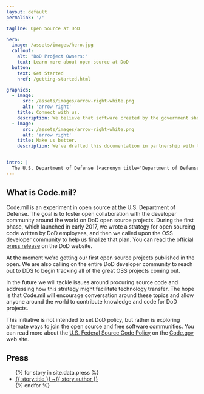 ```yaml
---
layout: default
permalink: '/'

tagline: Open Source at DoD

hero:
  image: /assets/images/hero.jpg
  callout:
    alt: "DoD Project Owners:"
    text: Learn more about open source at DoD
  button:
    text: Get Started
    href: /getting-started.html

graphics:
  - image:
      src: /assets/images/arrow-right-white.png
      alt: 'arrow right'
    title: Connect with us.
    description: We believe that software created by the government should be shared with the public, and we want to collaborate with civic-minded peers to make this happen. Reach out to us to start the discussion!<br><a href='mailto:{{site.email}}' class='usa-button usa-button-small'>{{site.email}}</a> <a href='https://github.com/Code-dot-mil/code.mil' class='usa-button usa-button-small'>Check us out on GitHub</a>
  - image:
      src: /assets/images/arrow-right-white.png
      alt: 'arrow right'
    title: Make us better.
    description: We've drafted this documentation in partnership with the open source community. You can help improve our open source strategy by improving these documents! Open an issue or a pull request with your suggestions.


intro: |
  The U.S. Department of Defense (<acronym title='Department of Defense'>DoD</acronym>) faces unique challenges in open sourcing its code. Unlike most software projects, code written by U.S. Federal government employees typically does not have copyright protections under U.S. and some international laws. This can make it difficult to attach an open source license to our code. The [Defense Digital Service](https://dds.mil) (<acronym title='Defense Digital Service'>DDS</acronym>) has been working with DoD and the open source community since early 2017 to develop a guideline for supporting open source software (<acronym title='open source software'>OSS</acronym>) within the Department.
---
```


## What is Code.mil?

Code.mil is an experiment in open source at the U.S. Department of Defense. The goal is to foster open collaboration with the developer community around the world on DoD open source projects. During the first phase, which launched in early 2017, we wrote a strategy for open sourcing code written by DoD employees, and then we called upon the OSS developer community to help us finalize that plan. You can read the official [press release](https://www.defense.gov/News/News-Releases/News-Release-View/Article/1092364/dod-announces-the-launch-of-codemil-an-experiment-in-open-source/) on the DoD website.

At the moment we're getting our first open source projects published in the open. We are also calling on the entire DoD developer community to reach out to DDS to begin tracking all of the great OSS projects coming out.

In the future we will tackle issues around procuring source code and addressing how this strategy might facilitate technology transfer. The hope is that Code.mil will encourage conversation around these topics and allow anyone around the world to contribute knowledge and code for DoD projects.

This initiative is not intended to set DoD policy, but rather is exploring alternate ways to join the open source and free software communities. You can read more about the [U.S. Federal Source Code Policy](https://code.gov/#/policy-guide/docs/overview/introduction) on the [Code.gov](https://code.gov) web site.

## Press

<ul>
  {% for story in site.data.press %}
  <li>
    <a href="{{ story.press_url }}">
      {{ story.title }} ~{{ story.author }}
    </a>
  </li>
  {% endfor %}
</ul>

